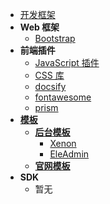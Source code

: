 * [开发框架](project/framework/README.md)
* **Web 框架**
  * [Bootstrap](project/framework/bootstrap.md)
* **前端插件**
  * [JavaScript 插件](project/framework/javascript-plugins.md)
  * [CSS 库](project/framework/css-library.md)
  * [docsify](project/framework/docsify.md)
  * [fontawesome](project/framework/fontawesome.md)
  * [prism](project/framework/prism.md)
* **[模板](project/framework/template/README.md)**
  * **[后台模板 <i class="ri-rocket-line"></i>](project/framework/template/background-management-system/README.md)**
    * [Xenon](project/framework/template/background-management-system/xenon.md "Xenon")
    * [EleAdmin](project/framework/template/background-management-system/eleadmin.md "EleAdmin")
  * **[官网模板 <i class="ri-rocket-line"></i>](project/framework/template/official-website/README.md)**
* **SDK**
  * 暂无
